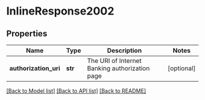 # InlineResponse2002

## Properties
Name | Type | Description | Notes
------------ | ------------- | ------------- | -------------
**authorization_uri** | **str** | The URI of Internet Banking authorization page | [optional] 

[[Back to Model list]](../README.md#documentation-for-models) [[Back to API list]](../README.md#documentation-for-api-endpoints) [[Back to README]](../README.md)


